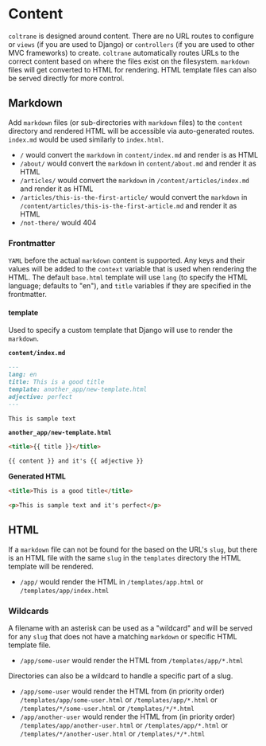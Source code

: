 # Content

`coltrane` is designed around content. There are no URL routes to configure or `views` (if you are used to Django) or `controllers` (if you are used to other MVC frameworks) to create. `coltrane` automatically routes URLs to the correct content based on where the files exist on the filesystem. `markdown` files will get converted to HTML for rendering. HTML template files can also be served directly for more control.

## Markdown

Add `markdown` files (or sub-directories with `markdown` files) to the `content` directory and rendered HTML will be accessible via auto-generated routes. `index.md` would be used similarly to `index.html`.

- `/` would convert the `markdown` in `content/index.md` and render is as HTML
- `/about/` would convert the `markdown` in `content/about.md` and render it as HTML
- `/articles/` would convert the `markdown` in `/content/articles/index.md` and render it as HTML
- `/articles/this-is-the-first-article/` would convert the `markdown` in `/content/articles/this-is-the-first-article.md` and render it as HTML
- `/not-there/` would 404

### Frontmatter

`YAML` before the actual `markdown` content is supported. Any keys and their values will be added to the `context` variable that is used when rendering the HTML. The default `base.html` template will use `lang` (to specify the HTML language; defaults to "en"), and `title` variables if they are specified in the frontmatter.

#### template

Used to specify a custom template that Django will use to render the `markdown`.

**`content/index.md`**

```markdown
---
lang: en
title: This is a good title
template: another_app/new-template.html
adjective: perfect
---

This is sample text
```

**`another_app/new-template.html`**

```html
<title>{{ title }}</title>

{{ content }} and it's {{ adjective }}
```

**Generated HTML**

```html
<title>This is a good title</title>

<p>This is sample text and it's perfect</p>
```

## HTML

If a `markdown` file can not be found for the based on the URL's `slug`, but there is an HTML file with the same `slug` in the `templates` directory the HTML template will be rendered.

- `/app/` would render the HTML in `/templates/app.html` or `/templates/app/index.html`

### Wildcards

A filename with an asterisk can be used as a "wildcard" and will be served for any `slug` that does not have a matching `markdown` or specific HTML template file.

- `/app/some-user` would render the HTML from `/templates/app/*.html`

Directories can also be a wildcard to handle a specific part of a slug.

- `/app/some-user` would render the HTML from (in priority order) `/templates/app/some-user.html` or `/templates/app/*.html` or `/templates/*/some-user.html` or `/templates/*/*.html`
- `/app/another-user` would render the HTML from (in priority order) `/templates/app/another-user.html` or `/templates/app/*.html` or `/templates/*/another-user.html` or `/templates/*/*.html`
